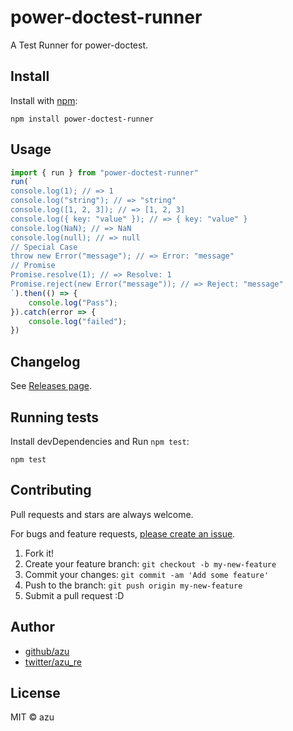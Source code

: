 # power-doctest-runner

A Test Runner for power-doctest.

## Install

Install with [npm](https://www.npmjs.com/):

    npm install power-doctest-runner

## Usage

```js
import { run } from "power-doctest-runner"
run(`
console.log(1); // => 1
console.log("string"); // => "string"
console.log([1, 2, 3]); // => [1, 2, 3]
console.log({ key: "value" }); // => { key: "value" }
console.log(NaN); // => NaN
console.log(null); // => null
// Special Case
throw new Error("message"); // => Error: "message"
// Promise
Promise.resolve(1); // => Resolve: 1
Promise.reject(new Error("message")); // => Reject: "message"
`).then(() => {
    console.log("Pass");
}).catch(error => {
    console.log("failed");
})
```

## Changelog

See [Releases page](https://github.com/azu/power-doctest-runner/releases).

## Running tests

Install devDependencies and Run `npm test`:

    npm test

## Contributing

Pull requests and stars are always welcome.

For bugs and feature requests, [please create an issue](https://github.com/azu/power-doctest-runner/issues).

1. Fork it!
2. Create your feature branch: `git checkout -b my-new-feature`
3. Commit your changes: `git commit -am 'Add some feature'`
4. Push to the branch: `git push origin my-new-feature`
5. Submit a pull request :D

## Author

- [github/azu](https://github.com/azu)
- [twitter/azu_re](https://twitter.com/azu_re)

## License

MIT © azu
